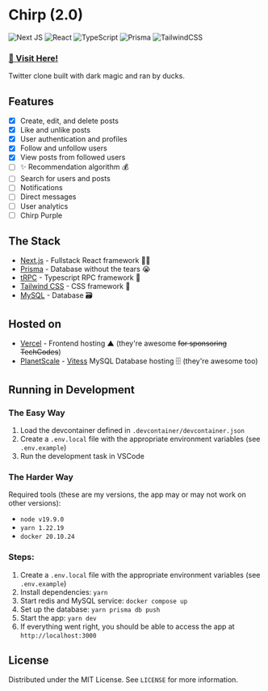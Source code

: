 # Chirp (2.0)

![Next JS](https://img.shields.io/badge/Next-black?style=for-the-badge&logo=next.js&logoColor=white)
![React](https://img.shields.io/badge/react-%2320232a.svg?style=for-the-badge&logo=react&logoColor=%2361DAFB)
![TypeScript](https://img.shields.io/badge/typescript-%23007ACC.svg?style=for-the-badge&logo=typescript&logoColor=white)
![Prisma](https://img.shields.io/badge/Prisma-3982CE?style=for-the-badge&logo=Prisma&logoColor=white)
![TailwindCSS](https://img.shields.io/badge/tailwindcss-%2338B2AC.svg?style=for-the-badge&logo=tailwind-css&logoColor=white)

### [🦆 Visit Here!](https://example.com)

Twitter clone built with dark magic and ran by ducks.

## Features

- [x] Create, edit, and delete posts
- [x] Like and unlike posts
- [x] User authentication and profiles
- [x] Follow and unfollow users
- [x] View posts from followed users
- [ ] ✨ Recommendation algorithm 💰
- [ ] Search for users and posts
- [ ] Notifications
- [ ] Direct messages
- [ ] User analytics
- [ ] Chirp Purple

## The Stack

- [Next.js](https://nextjs.org/) - Fullstack React framework 🚀💪
- [Prisma](https://www.prisma.io/) - Database without the tears 😭
- [tRPC](https://trpc.io/) - Typescript RPC framework 🦉
- [Tailwind CSS](https://tailwindcss.com/) - CSS framework 🎨
- [MySQL](https://www.mysql.com/) - Database 🗃️

## Hosted on

- [Vercel](https://vercel.com/) - Frontend hosting ▲ (they're awesome ~~for sponsoring TechCodes~~)
- [PlanetScale](https://planetscale.com/) - [Vitess](https://vitess.io/) MySQL Database hosting 🗄️ (they're awesome too)

## Running in Development

### The Easy Way

1. Load the devcontainer defined in `.devcontainer/devcontainer.json`
2. Create a `.env.local` file with the appropriate environment variables (see `.env.example`)
3. Run the development task in VSCode

### The Harder Way

Required tools (these are my versions, the app may or may not work on other versions):

- `node v19.9.0`
- `yarn 1.22.19`
- `docker 20.10.24`

### Steps:

1. Create a `.env.local` file with the appropriate environment variables (see `.env.example`)
2. Install dependencies: `yarn`
3. Start redis and MySQL service: `docker compose up`
4. Set up the database: `yarn prisma db push`
5. Start the app: `yarn dev`
6. If everything went right, you should be able to access the app at `http://localhost:3000`

## License

Distributed under the MIT License. See `LICENSE` for more information.
